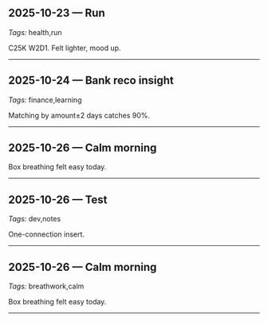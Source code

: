 ## 2025-10-23 — Run
*Tags:* health,run

C25K W2D1. Felt lighter, mood up.

---

## 2025-10-24 — Bank reco insight
*Tags:* finance,learning

Matching by amount±2 days catches 90%.

---

## 2025-10-26 — Calm morning

Box breathing felt easy today.

---

## 2025-10-26 — Test
*Tags:* dev,notes

One-connection insert.

---

## 2025-10-26 — Calm morning
*Tags:* breathwork,calm

Box breathing felt easy today.

---
